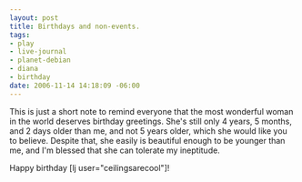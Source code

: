 ```yaml
--- 
layout: post
title: Birthdays and non-events.
tags: 
- play
- live-journal
- planet-debian
- diana
- birthday
date: 2006-11-14 14:18:09 -06:00
---
```

This is just a short note to remind everyone that the most wonderful woman in the world deserves birthday greetings.  She's still only 4 years, 5 months, and 2 days older than me, and not 5 years older, which she would like you to believe.  Despite that, she easily is beautiful enough to be younger than me, and I'm blessed that she can tolerate my ineptitude.

Happy birthday [lj user="ceilingsarecool"]!
